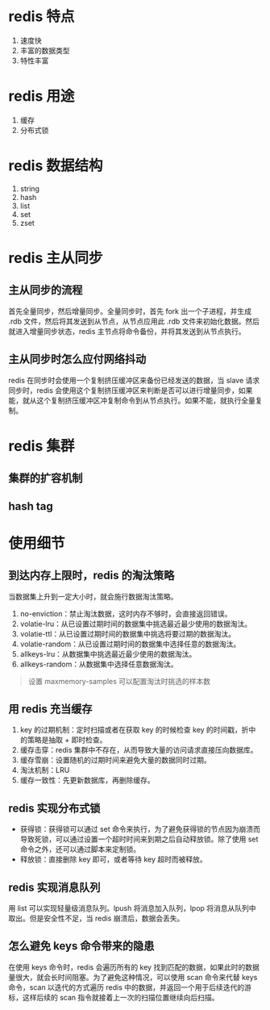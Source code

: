 # redis 特点

1. 速度快
2. 丰富的数据类型
3. 特性丰富

# redis 用途

1. 缓存
2. 分布式锁

# redis 数据结构

1. string
2. hash
3. list
4. set
5. zset

# redis 主从同步

## 主从同步的流程

首先全量同步，然后增量同步。全量同步时，首先 fork 出一个子进程，并生成 .rdb 文件，然后将其发送到从节点，从节点应用此 .rdb 文件来初始化数据。然后就进入增量同步状态，redis 主节点将命令备份，并将其发送到从节点执行。

## 主从同步时怎么应付网络抖动

redis 在同步时会使用一个复制挤压缓冲区来备份已经发送的数据，当 slave 请求同步时，redis 会使用这个复制挤压缓冲区来判断是否可以进行增量同步，如果能，就从这个复制挤压缓冲区冲复制命令到从节点执行。如果不能，就执行全量复制。

# redis 集群

## 集群的扩容机制

## hash tag

# 使用细节

## 到达内存上限时，redis 的淘汰策略

当数据集上升到一定大小时，就会施行数据淘汰策略。

1. no-enviction：禁止淘汰数据，这时内存不够时，会直接返回错误。
2. volatie-lru：从已设置过期时间的数据集中挑选最近最少使用的数据淘汰。
3. volatie-ttl：从已设置过期时间的数据集中挑选将要过期的数据淘汰。
4. volatie-random：从已设置过期时间的数据集中选择任意的数据淘汰。
5. allkeys-lru：从数据集中挑选最近最少使用的数据淘汰。
6. allkeys-random：从数据集中选择任意数据淘汰。

> 设置 maxmemory-samples 可以配置淘汰时挑选的样本数

## 用 redis 充当缓存

1. key 的过期机制：定时扫描或者在获取 key 的时候检查 key 的时间戳，折中的策略是抽取 + 即时检查。
2. 缓存击穿：redis 集群中不存在，从而导致大量的访问请求直接压向数据库。
3. 缓存雪崩：设置随机的过期时间来避免大量的数据同时过期。
4. 淘汰机制：LRU
5. 缓存一致性：先更新数据库，再删除缓存。

## redis 实现分布式锁

- 获得锁：获得锁可以通过 set 命令来执行，为了避免获得锁的节点因为崩溃而导致死锁，可以通过设置一个超时时间来到期之后自动释放锁。除了使用 set 命令之外，还可以通过脚本来定制锁。
- 释放锁：直接删除 key 即可，或者等待 key 超时而被释放。

## redis 实现消息队列

用 list 可以实现轻量级消息队列。lpush 将消息加入队列，lpop 将消息从队列中取出。但是安全性不足，当 redis 崩溃后，数据会丢失。

## 怎么避免 keys 命令带来的隐患

在使用 keys 命令时，redis 会遍历所有的 key 找到匹配的数据，如果此时的数据量很大，就会长时间阻塞。为了避免这种情况，可以使用 scan 命令来代替 keys 命令，scan 以迭代的方式遍历 redis 中的数据，并返回一个用于后续迭代的游标，这样后续的 scan 指令就接着上一次的扫描位置继续向后扫描。
